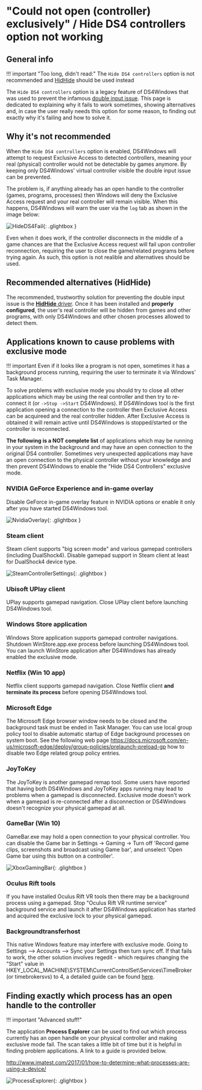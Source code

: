 # "Could not open (controller) exclusively" / Hide DS4 controllers option not working

## General info

!!! important "Too long, didn't read:"
    The `Hide DS4 controllers` option is not recommended and [HidHide](../../guides/solving-double-input) should be used instead

The `Hide DS4 controllers` option is a legacy feature of DS4Windows that was used to prevent the infamous [double input issue](../../guides/solving-double-input/). This page is dedicated to explaining why it fails to work sometimes, showing alternatives and, in case the user really needs this option for some reason, to finding out exactly why it's failing and how to solve it.


## Why it's not recommended

When the `Hide DS4 controllers` option is enabled, DS4Windows will attempt to request Exclusive Access to detected controllers, meaning your real (physical) controller would not be detectable by games anymore. By keeping only DS4Windows' virtual controller visible the double input issue can be prevented.

The problem is, if anything already has an open handle to the controller (games, programs, processes) then Windows will deny the Exclusive Access request and your real controller will remain visible. When this happens, DS4Windows will warn the user via the `log` tab as shown in the image below:

![HideDS4Fail](images/HideDS4Fail.png){: .glightbox } 

Even when it does work, if the controller disconnects in the middle of a game chances are that the Exclusive Access request will fail upon controller reconnection, requiring the user to close the game/related programs before trying again. As such, this option is not realible and alternatives should be used. 

## Recommended alternatives (HidHide)

The recommended, trustworthy solution for preventing the double input issue is the [__HidHide__ driver](../../guides/solving-double-input/#hidhide-recommended). Once it has been installed and __properly configured__, the user's real controller will be hidden from games and other programs, with only DS4Windows and other chosen processes allowed to detect them.

## Applications known to cause problems with exclusive mode

!!! important
    Even if it looks like a program is not open, sometimes it has a background process running, requiring the user to terminate it via Windows' Task Manager.

To solve problems with exclusive mode you should try to close all other applications which may be using the real controller and then try to re-connect it (or `->Stop ->Start` DS4Windows). If DS4Windows tool is the first application opening a connection to the controller then Exclusive Access can be acquireed and the real controller hidden. After Exclusive Access is obtained it will remain active until DS4Windows is stopped/started or the controller is reconnected. 

__The following is a NOT complete list__ of applications which may be running in your system in the background and may have an open connection to the original DS4 controller. Sometimes very unexpected applications may have an open connection to the physical controller without your knowledge and then prevent DS4Windows to enable the "Hide DS4 Controllers" exclusive mode.

### NVIDIA GeForce Experience and in-game overlay

Disable GeForce in-game overlay feature in NVIDIA options or enable it only after you have started DS4Windows tool.

![NvidiaOverlay](images/NvidiaOverlay.png){: .glightbox } 

### Steam client

Steam client supports "big screen mode" and various gamepad controllers (including DualShock4). Disable gamepad support in Steam client at least for DualShock4 device type.

![SteamControllerSettings](images/SteamControllerSettings.png){: .glightbox } 

### Ubisoft UPlay client

UPlay supports gamepad navigation. Close UPlay client before launching DS4Windows tool.

### Windows Store application

Windows Store application supports gamepad controller navigations. Shutdown WinStore.app.exe process before launching DS4Windows tool. You can launch WinStore application after DS4Windows has already enabled the exclusive mode.

### Netflix (Win 10 app)

Netflix client supports gamepad navigation. Close Netflix client __and terminate its process__ before opening DS4Windows tool.

### Microsoft Edge

The Microsoft Edge browser window needs to be closed and the background task must be ended in Task Manager. You can use local group policy tool to disable automatic startup of Edge background processes on system boot. See the following web page https://docs.microsoft.com/en-us/microsoft-edge/deploy/group-policies/prelaunch-preload-gp how to disable two Edge related group policy entries.

### JoyToKey

The JoyToKey is another gamepad remap tool. Some users have reported that having both DS4Windows and JoyToKey apps running may lead to problems when a gamepad is disconnected. Exclusive mode doesn't work when a gamepad is re-connected after a disconnection or DS4Windows doesn't recognize your physical gamepad at all.

### GameBar (Win 10)

GameBar.exe may hold a open connection to your physical controller. You can disable the Game bar in Settings -> Gaming -> Turn off 'Record game clips, screenshots and broadcast using Game bar', and unselect 'Open Game bar using this button on a controller'.

![XboxGamingBar](images/XboxGamingBar.png){: .glightbox } 

### Oculus Rift tools

If you have installed Oculus Rift VR tools then there may be a background process using a gamepad. Stop "Oculus Rift VR runtime service" background service and launch it after DS4Windows application has started and acquired the exclusive lock to your physical gamepad.

### Backgroundtransferhost

This native Windows feature may interfere with exclusive mode. Going to Settings --> Accounts --> Sync your Settings then turn sync off. If that fails to work, the other solution involves regedit - which requires changing the "Start" value in HKEY_LOCAL_MACHINE\SYSTEM\CurrentControlSet\Services\TimeBroker (or timebrokersvs) to 4, a detailed guide can be found [here](https://appuals.com/what-is-backgroundtransferhost-exe-and-should-i-block-it/).

## Finding exactly which process has an open handle to the controller

!!! important "Advanced stuff!"

The application __Process Explorer__ can be used to find out which process currently has an open handle on your physical controller and making exclusive mode fail. The scan takes a little bit of time but it is helpful in finding problem applications. A link to a guide is provided below.

http://www.imatest.com/2017/01/how-to-determine-what-processes-are-using-a-device/

![ProcessExplorer](images/ProcessExplorer.png){: .glightbox } 






